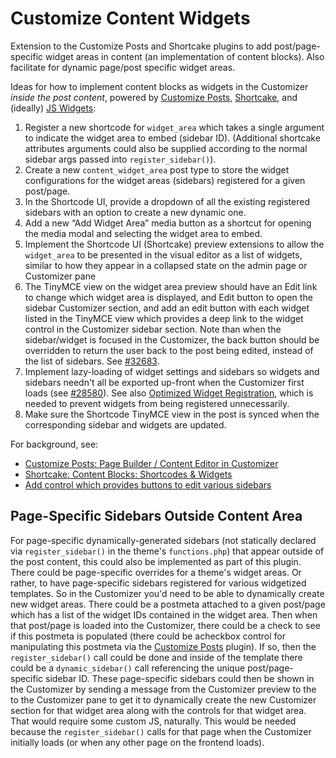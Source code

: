 # Customize Content Widgets
Extension to the Customize Posts and Shortcake plugins to add post/page-specific widget areas in content (an implementation of content blocks). Also facilitate for dynamic page/post specific widget areas.

Ideas for how to implement content blocks as widgets in the Customizer _inside the post content_, powered by [Customize Posts](https://github.com/xwp/wp-customize-posts), [Shortcake](https://github.com/wp-shortcake/shortcake), and (ideally) [JS Widgets](https://github.com/xwp/wp-js-widgets):

1. Register a new shortcode for `widget_area` which takes a single argument to indicate the widget area to embed (sidebar ID). (Additional shortcake attributes arguments could also be supplied according to the normal sidebar args passed into `register_sidebar()`).
2. Create a new `content_widget_area` post type to store the widget configurations for the widget areas (sidebars) registered for a given post/page.
3. In the Shortcode UI, provide a dropdown of all the existing registered sidebars with an option to create a new dynamic one.
4. Add a new “Add Widget Area” media button as a shortcut for opening the media modal and selecting the widget area to embed.
5. Implement the Shortcode UI (Shortcake) preview extensions to allow the `widget_area` to be presented in the visual editor as a list of widgets, similar to how they appear in a collapsed state on the admin page or Customizer pane
6. The TinyMCE view on the widget area preview should have an Edit link to change which widget area is displayed, and Edit button to open the sidebar Customizer section, and add an edit button with each widget listed in the TinyMCE view which provides a deep link to the widget control in the Customizer sidebar section. Note than when the sidebar/widget is focused in the Customizer, the back button should be overridden to return the user back to the post being edited, instead of the list of sidebars. See [#32683](https://core.trac.wordpress.org/ticket/32683#comment:6).
7. Implement lazy-loading of widget settings and sidebars so widgets and sidebars needn't all be exported up-front when the Customizer first loads (see [#28580](https://core.trac.wordpress.org/ticket/28580)). See also [Optimized Widget Registration](https://github.com/xwp/wp-customize-widgets-plus/blob/master/php/class-optimized-widget-registration.php), which is needed to prevent widgets from being registered unnecessarily.
8. Make sure the Shortcode TinyMCE view in the post is synced when the corresponding sidebar and widgets are updated.

For background, see:

* [Customize Posts: Page Builder / Content Editor in Customizer](https://wordpress.org/support/topic/page-builder-content-editor-in-customizer?replies=11#post-8395850)
* [Shortcake: Content Blocks: Shortcodes & Widgets](https://github.com/wp-shortcake/shortcake/issues/585)
* [Add control which provides buttons to edit various sidebars](https://github.com/xwp/wp-customize-posts/issues/139)

## Page-Specific Sidebars Outside Content Area

For page-specific dynamically-generated sidebars (not statically declared via `register_sidebar()` in the theme's `functions.php`) that appear outside of the post content, this could also be implemented as part of this plugin. There could be page-specific overrides for a theme's widget areas. Or rather, to have page-specific sidebars registered for various widgetized templates. So in the Customizer you'd need to be able to dynamically create new widget areas. There could be a postmeta attached to a given post/page which has a list of the widget IDs contained in the widget area. Then when that post/page is loaded into the Customizer, there could be a check to see if this postmeta is populated (there could be acheckbox control for manipulating this postmeta via the [Customize Posts](https://github.com/xwp/wp-customize-posts) plugin). If so, then the `register_sidebar()` call could be done and inside of the template there could be a `dynamic_sidebar()` call referencing the unique post/page-specific sidebar ID. These page-specific sidebars could then be shown in the Customizer by sending a message from the Customizer preview to the to the Customizer pane to get it to dynamically create the new Customizer section for that widget area along with the controls for that widget area. That would require some custom JS, naturally. This would be needed because the `register_sidebar()` calls for that page when the Customizer initially loads (or when any other page on the frontend loads).
